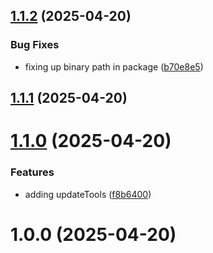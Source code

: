 ## [1.1.2](https://github.com/kranners/jailbreak-mcp/compare/v1.1.1...v1.1.2) (2025-04-20)


### Bug Fixes

* fixing up binary path in package ([b70e8e5](https://github.com/kranners/jailbreak-mcp/commit/b70e8e566280c0705a2c859f1b3111d9a61f1eb2))

## [1.1.1](https://github.com/kranners/jailbreak-mcp/compare/v1.1.0...v1.1.1) (2025-04-20)

# [1.1.0](https://github.com/kranners/jailbreak-mcp/compare/v1.0.0...v1.1.0) (2025-04-20)


### Features

* adding updateTools ([f8b6400](https://github.com/kranners/jailbreak-mcp/commit/f8b64009ef87a5ecb325423fa005421dbcc6b4b6))

# 1.0.0 (2025-04-20)
